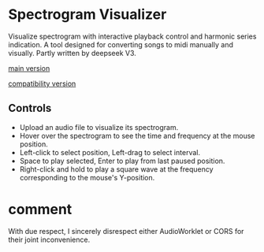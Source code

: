 # Spectrogram Visualizer
Visualize spectrogram with interactive playback control and harmonic series indication. A tool designed for converting songs to midi manually and visually.
Partly written by deepseek V3.

[main version](https://liningyuan.github.io/spectrogram/main.html)

[compatibility version](https://liningyuan.github.io/spectrogram/compatibler.html)

## Controls
- Upload an audio file to visualize its spectrogram.
- Hover over the spectrogram to see the time and frequency at the mouse position.
- Left-click to select position, Left-drag to select interval.
- Space to play selected, Enter to play from last paused position.
- Right-click and hold to play a square wave at the frequency corresponding to the mouse's Y-position.

# comment
With due respect, I sincerely disrespect either AudioWorklet or CORS for their joint inconvenience.

